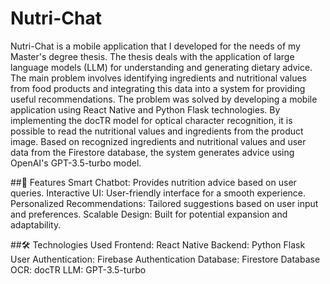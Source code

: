 # Nutri-Chat
Nutri-Chat is a mobile application that I developed for the needs of my Master's degree thesis. The thesis deals with the application of large language models (LLM) for understanding and generating dietary advice. The main problem involves identifying ingredients and nutritional values from food products and integrating this data into a system for providing useful recommendations. The problem was solved by developing a mobile application using React Native and Python Flask technologies. By implementing the docTR model for optical character recognition, it is possible to read the nutritional values and ingredients from the product image. Based on recognized ingredients and nutritional values and user data from the Firestore database, the system generates advice using OpenAI's GPT-3.5-turbo model. 



##🚀 Features
Smart Chatbot: Provides nutrition advice based on user queries.
Interactive UI: User-friendly interface for a smooth experience.
Personalized Recommendations: Tailored suggestions based on user input and preferences.
Scalable Design: Built for potential expansion and adaptability.


##🛠️ Technologies Used
Frontend: React Native
Backend: Python Flask
User Authentication: Firebase Authentication
Database: Firestore Database
OCR: docTR
LLM: GPT-3.5-turbo
